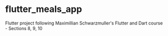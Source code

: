# flutter_meals_app

Flutter project following Maximillian Schwarzmuller's Flutter and Dart course - Sections 8, 9, 10